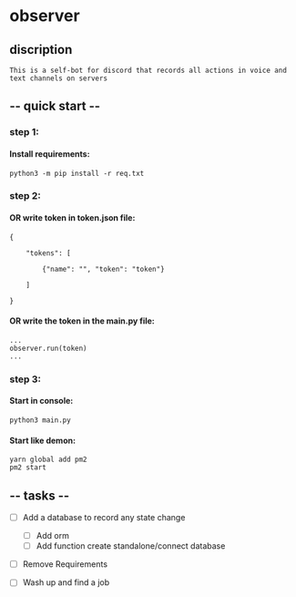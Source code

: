 # observer
 
## discription
```
This is a self-bot for discord that records all actions in voice and text channels on servers
```

## -- quick start --

### step 1:

#### Install requirements:

```
python3 -m pip install -r req.txt
```
### step 2:

#### OR write token in token.json file:
```
{
	
	"tokens": [
		
		{"name": "", "token": "token"}
		
	]

}
```

#### OR write the token in the main.py file:
```
...
observer.run(token)
...
```

### step 3:

#### Start in console:
```
python3 main.py
```

#### Start like demon:
```
yarn global add pm2
pm2 start 
```

## -- tasks --
- [ ] Add a database to record any state change
	- [ ] Add orm
	- [ ] Add function create standalone/connect database
- [ ] Remove Requirements

- [ ] Wash up and find a job